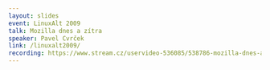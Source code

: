 ```yaml
---
layout: slides
event: LinuxAlt 2009
talk: Mozilla dnes a zítra
speaker: Pavel Cvrček
link: /linuxalt2009/
recording: https://www.stream.cz/uservideo-536085/538786-mozilla-dnes-a-zitra-pavel-cvrcek
---
```


